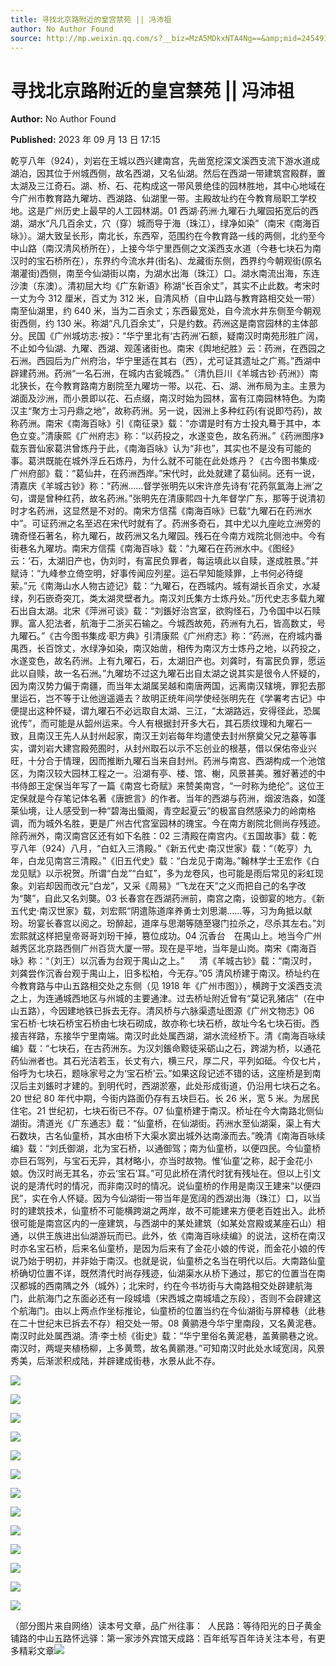 ```yaml
---
title: 寻找北京路附近的皇宫禁苑 || 冯沛祖
author: No Author Found
source: http://mp.weixin.qq.com/s?__biz=MzA5MDkxNTA4Ng==&amp;mid=2454914172&amp;idx=1&amp;sn=ec97d4b68c32870b826f4b17372071fe&amp;chksm=87a3cc1db0d4450b529edf8ac3eb69bb33214ab3c133795b696d9148484ae38f2d7480594a33#rd
---
```


# 寻找北京路附近的皇宫禁苑 || 冯沛祖

**Author:** No Author Found

**Published:** 2023 年 09 月 13 日 17:15

乾亨八年（924），刘岩在王城以西兴建南宫，先凿宽挖深文溪西支流下游水道成湖泊，因其位于州城西侧，故名西湖，又名仙湖。然后在西湖一带建筑宫殿群，置太湖及三江奇石。湖、桥、石、花构成这一带风景绝佳的园林胜地，其中心地域在今广州市教育路九曜坊、西湖路、仙湖里一带。主殿故址约在今教育局职工学校地。这是广州历史上最早的人工园林湖。01 西湖·药洲·九曜石·九曜园拓宽后的西湖，湖水“凡几百余丈，穴（穿）城而导于海（珠江），绿净如染”（南宋《南海百咏》）。湖大致呈长形，南北长，东西窄，范围约在今教育路一线的两侧，北约至今中山路（南汉清风桥所在），上接今华宁里西侧之文溪西支水道（今巷七块石为南汉时的宝石桥所在），东界约今流水井(街名)、龙藏街东侧，西界约今朝观街(原名潮灌街)西侧，南至今仙湖街以南，为湖水出海（珠江）口。湖水南流出海，东连沙澳（东澳）。清初屈大均《广东新语》称湖“长百余丈”，其实不止此数。考宋时一丈为今 312 厘米，百丈为 312 米，自清风桥（自中山路与教育路相交处一带）南至仙湖里，约 640 米，当为二百余丈；东西最宽处，自今流水井东侧至今朝观街西侧，约 130 米。称湖“凡几百余丈”，只是约数。药洲这是南宫园林的主体部分。民国《广州城坊志·按》：“华宁里北有‘古药洲’石额，疑南汉时南苑形胜广阔，不止如今仙湖、九曜、西湖、观莲诸街也。南宋《舆地纪胜》云：药洲，在西园之石洲。西园后为广州府治，华宁里适在其右（西），尤可证其遗址之广焉。”西湖中辟建药洲。药洲“一名石洲，在城内古瓮城西。”（清仇巨川《羊城古钞·药洲》）南北狭长，在今教育路南方剧院至九曜坊一带。以花、石、湖、洲布局为主。主景为湖面及沙洲，而小景即以花、石点缀，南汉时始为园林，富有江南园林特色。为南汉主“聚方士习丹鼎之地”，故称药洲。另一说，因洲上多种红药(有说即芍药)，故称药洲。南宋《南海百咏》引《南征录》载：“亦谓是时有方士投丸蓦于其中，本色立变。”清康熙《广州府志》称：“以药投之，水遂变色，故名药洲。”《药洲图序》载东晋仙家葛洪曾炼丹于此，《南海百咏》认为“非也”，其实也不是没有可能的事。葛洪既能在城外浮丘石炼丹，为什么就不可能在此处炼丹？《古今图书集成·广州府部》载：“葛仙井，在药洲西岸。”宋代时，此处就建了葛仙祠。还有一说，清嘉庆《羊城古钞》称：“药洲……督学张明先以宋许彦先诗有‘花药氛氲海上洲’之句，谓是曾种红药，故名药洲。”张明先在清康熙四十九年督学广东，那等于说清初时才名药洲，这显然是不对的。南宋方信孺《南海百咏》已载“九曜石在药洲水中”。可证药洲之名至迟在宋代时就有了。药洲多奇石，其中尤以九座屹立洲旁的瑰奇怪石著名，称九曜石，故药洲又名九曜园。残石在今南方戏院北侧池中。今有街巷名九曜坊。南宋方信孺《南海百咏》载：“九曜石在药洲水中。《图经》云：‘石，太湖旧产也，伪刘时，有富民负罪者，每运填此以自赎，遂成胜景。”并赋诗：“九峰参立倚空明，好事传闻应列星。运石早知能赎罪，上书何必待缇萦。”元《南海山水人物古迹记》载：“九曜石，在西城内。城有湖长百余丈，水凝绿，列石嵌奇突兀，类太湖灵壁者九。南汉刘氏集方士炼丹处。”历代史志多载九曜石出自太湖。北宋《萍洲可谈》载：“刘鋹好治宫室，欲购怪石，乃令国中以石赎罪。富人犯法者，航海于二浙买石输之。今城西故苑，药洲有九石，皆高数丈，号九曜石。”《古今图书集成·职方典》引清康熙《广州府志》称：“药洲，在府城内番禺西，长百馀丈，水绿净如染，南汉始凿，相传为南汉方士炼丹之地，以药投之，水遂变色，故名药洲。上有九曜石，石，太湖旧产也。刘龚时，有富民负罪，愿运此以自赎，故一名石洲。”九曜坊不过这九曜石出自太湖之说其实是很令人怀疑的，因为南汉势力偏于南疆，而当年太湖属吴越和南唐两国，远离南汉辖境，罪犯去那里运石，岂不等于让他逍遥遁去？故明正统年间学使经张明先在《学署考古记》中便提出这种怀疑，谓九曜石不必远取自太湖、三江，“太湖路远，安得径此，恐属讹传”，而可能是从韶州运来。今人有根据封开多大石，其石质纹理和九曜石一致，且南汉王先人从封州起家，南汉王刘岩每年均遣使去封州祭奠父兄之墓等事实，谓刘岩大建宫殿苑囿时，从封州取石以示不忘创业的根基，借以保佑帝业兴旺，十分合于情理，因而推断九曜石当来自封州。药洲与南宫、西湖构成一个池馆区，为南汉较大园林工程之一。沿湖有亭、楼、馆、榭，风景甚美。雅好著述的中书侍郎王定保当年写了一篇《南宫七奇赋》来赞美南宫，“一时称为绝伦”。这位王定保就是今存笔记体名著《唐摭言》的作者。当年的西湖与药洲，烟波浩淼，如蓬莱仙境，让人感受到一种“碧海出蜃阁，青空起夏云”的极富自然感染力的岭南格调，而为城外名胜，更是广州古代宫室园林的瑰宝。今在南方剧院北侧尚存残迹。除药洲外，南汉南宫区还有如下名胜：02 三清殿在南宫内。《五国故事》载：乾亨八年（924）八月，“白虹入三清殿。”《新五代史·南汉世家》载：“（乾亨）九年，白龙见南宫三清殿。”《旧五代史》载：“白龙见于南海。”翰林学士王宏作《白龙见赋》以示祝贺。所谓“白龙”“白虹”，多为龙卷风，也可能是雨后常见的彩虹现象。刘岩却因而改元“白龙”，又采《周易》“飞龙在天”之义而把自己的名字改为“龑”，自此又名刘龑。03 长春宫在西湖药洲前，南宫之南，设御宴的地方。《新五代史·南汉世家》载，刘宏熙“阴遣陈道庠养勇士刘思潮……等，习为角抵以献玢。玢宴长春宫以阅之。玢醉起，道庠与思潮等随至寝门拉杀之，尽杀其左右。”刘宏熙就这样把皇帝哥哥刘玢干掉，篡位成功。04 沉香台　在禺山上。地当今广州越秀区北京路西侧广州百货大厦一带。现在是平地，当年是山岗。南宋《南海百咏》称：“（刘王）以沉香为台观于禺山之上。”      清《羊城古钞》载：“南汉时，刘龚尝作沉香台观于禺山上，旧多松柏，今无存。”05 清风桥建于南汉。桥址约在今教育路与中山五路相交处之东侧（见 1918 年《广州市图》），横跨于文溪西支流之上，为连通城西地区与州城的主要通津。过去桥址附近曾有“莫记乳猪店”（在中山五路），今因建地铁已拆去无存。清风桥与六脉渠遗址图源《广州文物志》06 宝石桥·七块石桥宝石桥由七块石砌成，故亦称七块石桥，故址今名七块石街。西接吉祥路，东接华宁里南端。南汉时此处属西湖，湖水流经桥下。清《南海百咏续编》载：“七块石，在古药洲东。为汉刘鋹命黥徒采砺山之石，跨湖为桥，以通花药仙洲者也。其石光洁若玉，长丈有六，横三尺，厚二尺，平列如砥。今仅七片，俗呼为七块石，题咏家号之为‘宝石桥’云。”如果这段记述不错的话，这座桥是到南汉后主刘鋹时才建的。到明代时，西湖淤塞，此处形成街道，仍沿用七块石之名。20 世纪 80 年代中期，今街内路面仍存有五块巨石。长 26 米，宽 5 米。为居民住宅。21 世纪初，七块石街已不存。07 仙童桥建于南汉。桥址在今大南路北侧仙湖街。清道光《广东通志》载：“仙童桥，在仙湖街。药洲水至仙湖渠，渠上有大石数块，古名仙童桥，其水由桥下大渠水窦出城外达南濠而去。”晚清《南海百咏续编》载：“刘氏御湖，北为宝石桥，以通御驾；南为仙童桥，以便四民。今仙童桥亦巨石驾列，与宝石无异，其材略小，亦当时故物。惟‘仙童’之称，起于金花小娘。伪汉时尚无其名，亦云‘宝石’耳。”可见此桥在清代时犹有残址在。但以上引文说的是清代时的情况，而非南汉时的情况。说仙童桥的作用是南汉王建来“以便四民”，实在令人怀疑。因为今仙湖街一带当年是宽阔的西湖出海（珠江）口，以当时的建筑技术，仙童桥不可能横跨湖之两岸，故不可能建来方便老百姓出入。此桥很可能是南宫区内的一座建筑，与西湖中的某处建筑（如某处宫殿或某座石山）相通，以供王族进出仙湖游玩而已。此外，依《南海百咏续编》的说法，这桥在南汉时亦名宝石桥，后来名仙童桥，是因为后来有了金花小娘的传说，而金花小娘的传说乃始于明初，并非始于南汉。也就是说，仙童桥之名当在明代以后。大南路仙童桥确切位置不详，既然清代时尚存残迹，仙湖渠水从桥下通过，那它的位置当在南汉都城的西南隅之外（城外）；北宋时，约在今书坊街与大南路相交处辟建航海门，此航海门之东面必还有一段城墙（宋西城之南城墙之东段），否则不会辟建这个航海门。由以上两点作坐标推论，仙童桥的位置当约在今仙湖街与屏樟巷（此巷在二十世纪末已拆去不存）相交处一带。08 黄鹂港今华宁里南段，又名黄泥巷。南汉时此处属西湖。清·李士桢《街史》载：“华宁里俗名黄泥巷，盖黄鹂巷之讹。南汉时，两堤夹植杨柳，上多黄莺，故名黄鹂港。”可知南汉时此处水域宽阔，风景秀美，后渐淤积成陆，并辟建成街巷，水景从此不存。

![](https://mmbiz.qpic.cn/mmbiz_png/PJWG74pLsMYcZAxdR0glGicZiaQ9th0y65xF3gBs2wPEo55KtPn8z0820eEvc3yxiaLI04Qalfs4Eric7NOv1VktHQ/640)

![](https://mmbiz.qpic.cn/mmbiz_jpg/PJWG74pLsMYcZAxdR0glGicZiaQ9th0y65qq6neNWEVW5qWRhUGibs9CycNicBw4eTicmGu8SwnvE0YAcmKcwjjOwicg/640)

![](https://mmbiz.qpic.cn/mmbiz_jpg/PJWG74pLsMYcZAxdR0glGicZiaQ9th0y65t2oWuGJIsPB9ApmiaRz0n80JflOuhuFibmlfVl24vQiasdT9r2HR2ic0NQ/640)

![](https://mmbiz.qpic.cn/mmbiz_png/PJWG74pLsMYcZAxdR0glGicZiaQ9th0y65xF3gBs2wPEo55KtPn8z0820eEvc3yxiaLI04Qalfs4Eric7NOv1VktHQ/640)

![](https://mmbiz.qpic.cn/mmbiz_png/PJWG74pLsMYcZAxdR0glGicZiaQ9th0y65xF3gBs2wPEo55KtPn8z0820eEvc3yxiaLI04Qalfs4Eric7NOv1VktHQ/640)

![](https://mmbiz.qpic.cn/mmbiz_png/PJWG74pLsMYcZAxdR0glGicZiaQ9th0y65xF3gBs2wPEo55KtPn8z0820eEvc3yxiaLI04Qalfs4Eric7NOv1VktHQ/640)

![](https://mmbiz.qpic.cn/mmbiz_png/PJWG74pLsMYcZAxdR0glGicZiaQ9th0y65xF3gBs2wPEo55KtPn8z0820eEvc3yxiaLI04Qalfs4Eric7NOv1VktHQ/640)

![](https://mmbiz.qpic.cn/mmbiz_jpg/PJWG74pLsMYcZAxdR0glGicZiaQ9th0y65Gfwwmo2tPIcnsDzIXcbwVdzCQCcMHYbQR9icriaCYrmbz13UJyYtT3EQ/640)

![](https://mmbiz.qpic.cn/mmbiz_png/PJWG74pLsMYcZAxdR0glGicZiaQ9th0y65xF3gBs2wPEo55KtPn8z0820eEvc3yxiaLI04Qalfs4Eric7NOv1VktHQ/640)

![](https://mmbiz.qpic.cn/mmbiz_png/PJWG74pLsMYcZAxdR0glGicZiaQ9th0y65xF3gBs2wPEo55KtPn8z0820eEvc3yxiaLI04Qalfs4Eric7NOv1VktHQ/640)

![](https://mmbiz.qpic.cn/mmbiz_jpg/PJWG74pLsMYcZAxdR0glGicZiaQ9th0y65N3dgm4sIJq2RS5VVyNR2IbzpptQNhS5MOSm2jNbxKD1D7HREYicTH5g/640)

![](https://mmbiz.qpic.cn/mmbiz_png/PJWG74pLsMYcZAxdR0glGicZiaQ9th0y65bJZV5gudRKxicjOM3Pk2w1KE4wAibEMniaGRia0TQKcUVkHeiaETQoEDvMg/640)

![](https://mmbiz.qpic.cn/mmbiz_png/PJWG74pLsMYcZAxdR0glGicZiaQ9th0y65xF3gBs2wPEo55KtPn8z0820eEvc3yxiaLI04Qalfs4Eric7NOv1VktHQ/640)

（部分图片来自网络）读本号文章，品广州往事：  人民路：等待阳光的日子黄金铺路的中山五路怀远驿：第一家涉外宾馆天成路：百年纸写百年诗关注本号，有更多精彩文章![](https://mmbiz.qpic.cn/mmbiz_gif/PJWG74pLsMYf2b50xFTbTsibmjv5gNVOxZegUj8mrKtpuzCpBAYnQw9duHfIcNnUzicicnGUSv4EWPSTRAPvV9g3w/640?wx_fmt=gif&wxfrom=5&wx_lazy=1)
